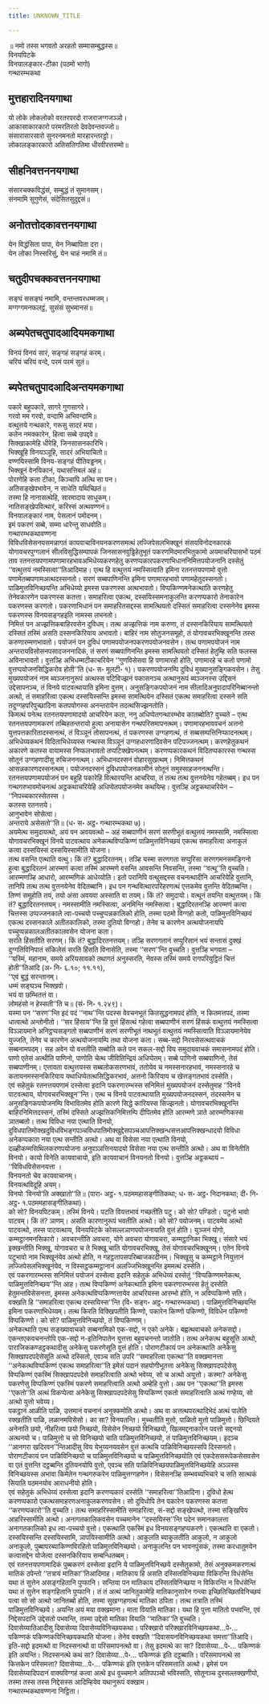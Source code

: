 ```yaml
---
title: UNKNOWN_TITLE

---
```

॥ नमो तस्स भगवतो अरहतो सम्मासम्बुद्धस्स॥  
विनयपिटके  
विनयालङ्कार-टीका (पठमो भागो)  
गन्थारम्भकथा  


## मुत्तहारादिनयगाथा

यो लोके लोकलोको वरतरपरदो राजराजग्गजञ्ञो।  
आकासाकारकारो परमरतिरतो देवदेवन्तवज्जो॥  
संसारासारसारो सुनरनमनतो मारहारन्तरट्ठो।  
लोकालङ्कारकारो अतिसतिगतिमा धीरवीरत्तरम्मो॥  


## सीहनिवत्तननयगाथा

संसारचक्कविद्धंसं, सम्बुद्धं तं सुमानसम्।  
संनमामि सुगुणेसं, संदेसितसुदुद्दसं॥  


## अनोतत्तोदकावत्तनयगाथा

येन विद्धंसिता पापा, येन निब्बापिता दरा।  
येन लोका निस्सरिसुं, येन चाहं नमामि तं॥  


## चतुदीपचक्कवत्तननयगाथा

सङ्घं ससङ्घं नमामि, वन्तन्तवरधम्मजम्।  
मग्गग्गमनफलट्ठं, सुसंसं सुभमानसं॥  


## अब्यपेतचतुपादआदियमकगाथा

विनयं विनयं सारं, सङ्गहं सङ्गहं करम्।  
चरियं चरियं वन्दे, परमं परमं सुतं॥  


## ब्यपेतचतुपादआदिअन्तयमकगाथा

पकारे बहुपकारे, सागरे गुणसागरे।  
गरवो मम गरवो, वन्दामि अभिवन्दामि॥  
वत्थुत्तये गन्थकारे, गरूसु सादरं मया।  
कतेन नमक्कारेन, हित्वा सब्बे उपद्दवे॥  
सिक्खाकामेहि धीरेहि, जिनसासनकारिभि।  
भिक्खूहि विनयञ्ञूहि, सादरं अभियाचितो॥  
वण्णयिस्सामि विनय-सङ्गहं पीतिवड्ढनम्।  
भिक्खूनं वेनयिकानं, यथासत्तिबलं अहं॥  
पोराणेहि कता टीका, किञ्चापि अत्थि सा पन।  
अतिसङ्खेपभावेन, न साधेति यथिच्छितं॥  
तस्मा हि नानासत्थेहि, सारमादाय साधुकम्।  
नातिसङ्खेपवित्थारं, करिस्सं अत्थवण्णनं॥  
विनयालङ्कारं नाम, पेसलानं पमोदनम्।  
इमं पकरणं सब्बे, सम्मा धारेन्तु साधवोति॥  
गन्थारम्भकथावण्णना  
विविधविसेसनयसमन्नागतं कायवाचाविनयनकरणसमत्थं लज्जिपेसलभिक्खूनं संसयविनोदनकारकं योगावचरपुग्गलानं सीलविसुद्धिसम्पापकं जिनसासनवुड्ढिहेतुभूतं पकरणमिदमारभितुकामो अयमाचरियासभो पठमं ताव रतनत्तयपणामपणामारहभावअभिधेय्यकरणहेतु करणप्पकारपकरणाभिधाननिमित्तपयोजनानि दस्सेतुं ‘‘वत्थुत्तयं नमस्सित्वा’’तिआदिमाह। एत्थ हि वत्थुत्तयं नमस्सित्वाति इमिना रतनत्तयपणामो वुत्तो पणामेतब्बपणामअत्थदस्सनतो। सरणं सब्बपाणिनन्ति इमिना पणामारहभावो पणामहेतुदस्सनतो। पाळिमुत्तविनिच्छयन्ति अभिधेय्यो इमस्स पकरणस्स अत्थभावतो। विप्पकिण्णमनेकत्थाति करणहेतु तेनेवकारणेन पकरणस्स कतत्ता। समाहरित्वा एकत्थ, दस्सयिस्समनाकुलन्ति करणप्पकारो तेनाकारेन पकरणस्स करणतो। पकरणाभिधानं पन समाहरितसद्दस्स सामत्थियतो दस्सितं समाहरित्वा दस्सनेनेव इमस्स पकरणस्स विनयसङ्गहइति नामस्स लभनतो।  
निमित्तं पन अज्झत्तिकबाहिरवसेन दुविधम्। तत्थ अज्झत्तिकं नाम करुणा, तं दस्सनकिरियाय सामत्थियतो दस्सितं तस्मिं असति दस्सनकिरियाय अभावतो। बाहिरं नाम सोतुजनसमूहो, तं योगावचरभिक्खूनन्ति तस्स करुणारम्मणभावतो। पयोजनं पन दुविधं पणामपयोजनपकरणपयोजनवसेन। तत्थ पणामपयोजनं नाम अन्तरायविसोसनपसादजननादिकं, तं सरणं सब्बपाणिनन्ति इमस्स सामत्थियतो दस्सितं हेतुम्हि सति फलस्स अविनाभावतो। वुत्तञ्हि अभिधम्मटीकाचरियेन ‘‘गुणविसेसवा हि पणामारहो होति, पणामारहे च कतो पणामो वुत्तप्पयोजनसिद्धिकरोव होती’’ति (ध॰ स॰ मूलटी॰ १)। पकरणपयोजनम्पि दुविधं मुख्यानुसङ्गिकवसेन। तेसु मुख्यपयोजनं नाम ब्यञ्जनानुरूपं अत्थस्स पटिविज्झनं पकासनञ्च अत्थानुरूपं ब्यञ्जनस्स उद्दिसनं उद्देसापनञ्च, तं विनये पाटवत्थायाति इमिना वुत्तम्। अनुसङ्गिकपयोजनं नाम सीलादिअनुपादापरिनिब्बानन्तो अत्थो, तं समाहरित्वा एकत्थ दस्सयिस्सन्ति इमस्स सामत्थियेन दस्सितं एकत्थ समाहरित्वा दस्सने सति तदुग्गहपरिपुच्छादिना कतपयोगस्स अनन्तरायेन तदत्थसिज्झनतोति।  
किमत्थं पनेत्थ रतनत्तयपणामादयो आचरियेन कता, ननु अधिप्पेतगन्थारम्भोव कातब्बोति? वुच्चते – एत्थ रतनत्तयपणामकरणं तब्बिहतन्तरायो हुत्वा अनायासेन गन्थपरिसमापनत्थम्। पणामारहभाववचनं अत्तनो युत्तपत्तकारितादस्सनत्थं, तं विञ्ञूनं तोसापनत्थं, तं पकरणस्स उग्गहणत्थं, तं सब्बसम्पत्तिनिप्फादनत्थम्। अभिधेय्यकथनं विदिताभिधेय्यस्स गन्थस्स विञ्ञूनं उग्गहधारणादिवसेन पटिपज्जनत्थम्। करणहेतुकथनं अकारणे कतस्स वायामस्स निप्फलभावतो तप्पटिक्खेपनत्थम्। करणप्पकारकथनं विदितप्पकारस्स गन्थस्स सोतूनं उग्गहणादीसु रुचिजननत्थम्। अभिधानदस्सनं वोहारसुखत्थम्। निमित्तकथनं आसन्नकारणदस्सनत्थम्। पयोजनदस्सनं दुविधपयोजनकामीनं सोतूनं समुस्साहजननत्थन्ति।  
रतनत्तयपणामपयोजनं पन बहूहि पकारेहि वित्थारयन्ति आचरिया, तं तत्थ तत्थ वुत्तनयेनेव गहेतब्बम्। इध पन गन्थगरुभावमोचनत्थं अट्ठकथाचरियेहि अधिप्पेतपयोजनमेव कथयिम्ह। वुत्तञ्हि अट्ठकथाचरियेन –  
‘‘निपच्चकारस्सेतस्स ।  
कतस्स रतनत्तये।  
आनुभावेन सोसेत्वा।  
अन्तराये असेसतो’’ति॥ (ध॰ स॰ अट्ठ॰ गन्थारम्भकथा ७)।  
अयमेत्थ समुदायत्थो, अयं पन अवयवत्थो – अहं सब्बपाणीनं सरणं सरणीभूतं वत्थुत्तयं नमस्सामि, नमस्सित्वा योगावचरभिक्खूनं विनये पाटवत्थाय अनेकत्थविप्पकिण्णं पाळिमुत्तविनिच्छयं एकत्थ समाहरित्वा अनाकुलं कत्वा दस्सयिस्सं दस्सयिस्सामीति योजना।  
तत्थ वसन्ति एत्थाति वत्थु। किं तं? बुद्धादिरतनम्। तञ्हि यस्मा सरणगता सप्पुरिसा सरणगमनसमङ्गिनो हुत्वा बुद्धादिरतनं आरम्मणं कत्वा तस्मिं आरम्मणे वसन्ति आवसन्ति निवसन्ति, तस्मा ‘‘वत्थू’’ति वुच्चति। आरम्मणञ्हि आधारो, आरम्मणिकं आधेय्योति। इतो परानिपि वत्थुसद्दस्स वचनत्थादीनि आचरियेहि वुत्तानि, तानिपि तत्थ तत्थ वुत्तनयेनेव वेदितब्बानि। इध पन गन्थवित्थारपरिहरणत्थं एत्तकमेव वुत्तन्ति वेदितब्बन्ति। तिण्णं समूहोति तयं, तयो अंसा अवयवा अस्साति वा तयम्। किं तं? समुदायो। वत्थूनं तयन्ति वत्थुत्तयम्। किं तं? बुद्धादिरतनत्तयम्। नमस्सामीति नमस्सित्वा, अनमिन्ति नमस्सित्वा। बुद्धादिरतनञ्हि आरम्मणं कत्वा चित्तस्स उप्पज्जनकाले त्वा-पच्चयो पच्चुप्पन्नकालिको होति, तस्मा पठमो विग्गहो कतो, पाळिमुत्तविनिच्छयं एकत्थ दस्सनकाले अतीतकालिको, तस्मा दुतियो विग्गहो। तेनेव च कारणेन अत्थयोजनायपि पच्चुप्पन्नकालअतीतकालवसेन योजना कता।  
सरति हिंसतीति सरणम्। किं तं? बुद्धादिरतनत्तयम्। तञ्हि सरणगतानं सप्पुरिसानं भयं सन्तासं दुक्खं दुग्गतिविनिपातं संकिलेसं सरति हिंसति विनासेति, तस्मा ‘‘सरण’’न्ति वुच्चति। वुत्तञ्हि भगवता –  
‘‘यस्मिं, महानाम, समये अरियसावको तथागतं अनुस्सरति, नेवस्स तस्मिं समये रागपरियुट्ठितं चित्तं होती’’तिआदि (अ॰ नि॰ ६.१०; ११.११),  
‘‘एवं बुद्धं सरन्तानम्।  
धम्मं सङ्घञ्च भिक्खवो।  
भयं वा छम्भितत्तं वा।  
लोमहंसो न हेस्सती’’ति च॥ (सं॰ नि॰ १.२४९)।  
यस्मा पन ‘‘सरण’’न्ति इदं पदं ‘‘नाथ’’न्ति पदस्स वेवचनभूतं कितसुद्धनामपदं होति, न कितमत्तपदं, तस्मा धात्वत्थो अन्तोनीतो। ‘‘सर हिंसाय’’न्ति हि वुत्तं हिंसत्थं गहेत्वा सब्बपाणीनं सरणं हिंसकं वत्थुत्तयं नमस्सित्वा विञ्ञायमाने अनिट्ठप्पसङ्गतो सब्बपाणीनं सरणं सरणीभूतं नाथभूतं वत्थुत्तयं नमस्सित्वाति विञ्ञायमानेयेव युज्जति, तेनेव च कारणेन अत्थयोजनायम्पि तथा योजना कता। सब्ब-सद्दो निरवसेसत्थवाचकं सब्बनामपदम्। सह अवेन यो वत्ततीति सब्बोति कते पन सकल-सद्दो विय समुदायवाचकं समासनामपदं होति। पाणो एतेसं अत्थीति पाणिनो, पाणोति चेत्थ जीवितिन्द्रियं अधिप्पेतम्। सब्बे पाणिनो सब्बपाणिनो, तेसं सब्बपाणीनम्। एत्तावता वत्थुत्तयस्स सब्बलोकसरणभावं, ततोयेव च नमस्सनारहभावं, नमस्सनारहे च कतायनमस्सनकिरियाय यथाधिप्पेतत्थसिद्धिकरभावं, अत्तनो किरियाय च खेत्तङ्गतभावं दस्सेति।  
एवं सहेतुकं रतनत्तयपणामं दस्सेत्वा इदानि पकरणारम्भस्स सनिमित्तं मुख्यपयोजनं दस्सेतुमाह ‘‘विनये पाटवत्थाय, योगावचरभिक्खून’’न्ति। एत्थ च विनये पाटवत्थायाति मुख्यपयोजनदस्सनं, तंदस्सनेन च अनुसङ्गिकपयोजनम्पि विभावितमेव होति कारणे सिद्धे कारियस्स सिज्झनतो। योगावचरभिक्खूनन्ति बाहिरनिमित्तदस्सनं, तस्मिं दस्सिते अज्झत्तिकनिमित्तम्पि दीपितमेव होति आरम्मणे ञाते आरम्मणिकस्स ञातब्बतो। तत्थ विविधा नया एत्थाति विनयो, दुविधपातिमोक्खदुविधविभङ्गपञ्चविधपातिमोक्खुद्देसपञ्चआपत्तिक्खन्धसत्तआपत्तिक्खन्धादयो विविधा अनेकप्पकारा नया एत्थ सन्तीति अत्थो। अथ वा विसेसा नया एत्थाति विनयो, दळ्हीकम्मसिथिलकरणपयोजना अनुपञ्ञत्तिनयादयो विसेसा नया एत्थ सन्तीति अत्थो। अथ वा विनेतीति विनयो। कायो विनेति कायवाचायो, इति कायवाचानं विनयनतो विनयो। वुत्तञ्हि अट्ठकथायं –  
‘‘विविधविसेसनयत्ता ।  
विनयनतो चेव कायवाचानम्।  
विनयत्थविदूहि अयम्।  
विनयो ‘विनयो’ति अक्खातो’’ति॥ (पारा॰ अट्ठ॰ १.पठममहासङ्गीतिकथा; ध॰ स॰ अट्ठ॰ निदानकथा; दी॰ नि॰ अट्ठ॰ १.पठममहासङ्गीतिकथा)।  
को सो? विनयपिटकम्। तस्मिं विनये। पटति वियत्तभावं गच्छतीति पटु। को सो? पण्डितो। पटुनो भावो पाटवम्। किं तं? ञाणम्। असति कारणानुरूपं भवतीति अत्थो। को सो? पयोजनम्। पाटवमेव अत्थो पाटवत्थो, तस्स पाटवत्थाय, विनयपिटके कोसल्लञाणपयोजनायाति वुत्तं होति। युञ्जनं योगो, कम्मट्ठानमनसिकारो। अवचरन्तीति अवचरा, योगे अवचरा योगावचरा, कम्मट्ठानिका भिक्खू। संसारे भयं इक्खन्तीति भिक्खू, योगावचरा च ते भिक्खू चाति योगावचरभिक्खू, तेसं योगावचरभिक्खूनम्। एतेन विनये पटुभावो नाम भिक्खूनंयेव अत्थो होति, न गहट्ठतापसपरिब्बाजकादीनम्। भिक्खूसु च कम्मट्ठाने नियुत्तानं लज्जिपेसलभिक्खूनंयेव, न विस्सट्ठकम्मट्ठानानं अलज्जिभिक्खूनन्ति इममत्थं दस्सेति।  
एवं पकरणारम्भस्स सनिमित्तं पयोजनं दस्सेत्वा इदानि सहेतुकं अभिधेय्यं दस्सेतुं ‘‘विप्पकिण्णमनेकत्थ, पाळिमुत्तविनिच्छय’’न्ति आह। तत्थ विप्पकिण्णं अनेकत्थाति इमिना पकरणारम्भस्स हेतुं दस्सेति हेतुमन्तविसेसनत्ता, इमस्स अनेकत्थविप्पकिण्णत्तायेव आचरियस्स आरम्भो होति, न अविप्पकिण्णे सति। वक्खति हि ‘‘समाहरित्वा एकत्थ दस्सयिस्स’’न्ति (वि॰ सङ्ग॰ अट्ठ॰ गन्थारम्भकथा)। पाळिमुत्तविनिच्छयन्ति इमिना पकरणाभिधेय्यम्। तत्थ किरति विक्खिपतीति किण्णो, पकारेन किण्णो पकिण्णो, विविधेन पकिण्णो विप्पकिण्णो। को सो? पाळिमुत्तविनिच्छयो, तं विप्पकिण्णम्।  
अनेकत्थाति एत्थ सङ्ख्यावाचको सब्बनामिको एक-सद्दो, न एको अनेके। बह्वत्थवाचको अनेकसद्दो। एकन्तएकवचनन्तोपि एक-सद्दो न-इतिनिपातेन युत्तत्ता बहुवचनन्तो जातोति। तत्थ अनेकत्थ बहूसूति अत्थो, पाराजिककण्डट्ठकथादीसु अनेकेसु पकरणेसूति वुत्तं होति। पोराणटीकायं पन अनेकत्थाति अनेकेसु सिक्खापदपदेसेसूति अत्थो दस्सितो, एवञ्च सति उपरि ‘‘समाहरित्वा एकत्था’’ति वक्खमानत्ता ‘‘अनेकत्थविप्पकिण्णं एकत्थ समाहरित्वा’’ति इमेसं पदानं सहयोगीभूतत्ता अनेकेसु सिक्खापदपदेसेसु विप्पकिण्णं एकस्मिं सिक्खापदपदेसे समाहरित्वाति अत्थो भवेय्य, सो च अत्थो अयुत्तो। कस्मा? अनेकेसु पकरणेसु विप्पकिण्णं एकस्मिं पकरणे समाहरित्वाति अत्थो अम्हेहि वुत्तो। अथ पन ‘‘एकत्था’’ति इमस्स ‘‘एकतो’’ति अत्थं विकप्पेत्वा अनेकेसु सिक्खापदपदेसेसु विप्पकिण्णं एकतो समाहरित्वाति अत्थं गण्हेय्य, सो अत्थो युत्तो भवेय्य।  
पकट्ठानं आळीति पाळि, उत्तमानं वचनानं अनुक्कमोति अत्थो। अथ वा अत्तत्थपरत्थादिभेदं अत्थं पालेति रक्खतीति पाळि, लळानमविसेसो। का सा? विनयतन्ति। मुच्चतीति मुत्तो, पाळितो मुत्तो पाळिमुत्तो। छिन्दियते अनेनाति छयो, नीहरित्वा छयो निच्छयो, विसेसेन निच्छयो विनिच्छयो, खिलमद्दनाकारेन पवत्तो सद्दनयो अत्थनयो च। पाळिमुत्तो च सो विनिच्छयो चाति पाळिमुत्तविनिच्छयो, तं पाळिमुत्तविनिच्छयम्। इदञ्च ‘‘आनगरा खदिरवन’’न्तिआदीसु विय येभुय्यनयवसेन वुत्तं कत्थचि पाळिविनिच्छयस्सपि दिस्सनतो। पोराणटीकायं पन पाळिविनिच्छयो च पाळिमुत्तविनिच्छयो च पाळिमुत्तविनिच्छयोति एवं एकदेससरूपेकसेसवसेन वा एतं वुत्तन्ति दट्ठब्बन्ति दुतियनयोपि वुत्तो, एवञ्च सति पाळिविनिच्छयपाळिमुत्तविनिच्छयेहि अञ्ञस्स विनिच्छयस्स अभावा किमेतेन गन्थगरुकरेन पाळिमुत्तग्गहणेन। विसेसनञ्हि सम्भवब्यभिचारे च सति सात्थकं सियाति पठमनयोव आराधनीयो होति।  
एवं सहेतुकं अभिधेय्यं दस्सेत्वा इदानि करणप्पकारं दस्सेति ‘‘समाहरित्वा’’तिआदिना। दुविधो हेत्थ करणप्पकारो एकत्थसमाहरणअनाकुलकरणवसेन। सो दुविधोपि तेन पकारेन पकरणस्स कतत्ता ‘‘करणप्पकारो’’ति वुच्चति। तत्थ समाहरिस्सामीति समाहरित्वा, सं-सद्दो सङ्खेपत्थो, तस्मा सङ्खिपिय आहरिस्सामीति अत्थो। अनागतकालिकवसेन पच्चमानेन ‘‘दस्सयिस्स’’न्ति पदेन समानकालत्ता अनागतकालिको इध त्वा-पच्चयो वुत्तो। एकत्थाति एकस्मिं इध विनयसङ्गहप्पकरणे। एकत्थाति वा एकतो। दस्सयिस्सन्ति दस्सयिस्सामि, ञापयिस्सामीति अत्थो। आकुलति ब्याकुलतीति आकुलो, न आकुलो अनाकुलो, पुब्बापरब्याकिण्णविरहितो पाळिमुत्तविनिच्छयो। अनाकुलन्ति पन भावनपुंसकं, तस्मा करधातुमयेन कत्वासद्देन योजेत्वा दस्सनकिरियाय सम्बन्धितब्बम्।  
एवं रतनत्तयपणामादिकं पुब्बकरणं दस्सेत्वा इदानि ये पाळिमुत्तविनिच्छये दस्सेतुकामो, तेसं अनुक्कमकरणत्थं मातिकं ठपेन्तो ‘‘तत्रायं मातिका’’तिआदिमाह। मातिकाय हि असति दस्सितविनिच्छया विकिरन्ति विधंसेन्ति यथा तं सुत्तेन असङ्गहितानि पुप्फानि। सन्तिया पन मातिकाय दस्सितविनिच्छया न विकिरन्ति न विधंसेन्ति यथा तं सुत्तेन सङ्गहितानि पुप्फानि। तं तं अत्थं जानितुकामेहि मातिकानुसारेन गन्त्वा इच्छितिच्छितविनिच्छयं पत्वा सो सो अत्थो जानितब्बो होति, तस्मा सुखग्गहणत्थं मातिका ठपिता। तत्थ तत्राति तस्मिं पाळिमुत्तविनिच्छये। अयन्ति अयं मया वक्खमाना। माता वियाति मातिका। यथा हि पुत्ता मातितो पभवन्ति, एवं निद्देसपदानि उद्देसतो पभवन्ति, तस्मा उद्देसो मातिका वियाति ‘‘मातिका’’ति वुच्चति।  
दिवासेय्यातिआदीसु दिवासेय्या दिवासेय्यविनिच्छयकथा। परिक्खारो परिक्खारविनिच्छयकथा…पे॰… पकिण्णकं पकिण्णकविनिच्छयकथाति योजना। तेनेव वक्खति ‘‘दिवासयनविनिच्छयकथा समत्ता’’तिआदि। इति-सद्दो इदमत्थो वा निदस्सनत्थो वा परिसमापनत्थो वा। तेसु इदमत्थे का सा? दिवासेय्या…पे॰… पकिण्णकं इति अयन्ति। निदस्सनत्थे कथं सा? दिवासेय्या…पे॰… पकिण्णकं इति दट्ठब्बाति। परिसमापनत्थे सा कित्तकेन परिसमत्ता? दिवासेय्या…पे॰… पकिण्णकं इति एत्तकेन परिसमत्ताति अत्थो। इमेसं पन दिवासेय्यादिपदानं वाक्यविग्गहं कत्वा अत्थे इध वुच्चमाने अतिपपञ्चो भविस्सति, सोतूनञ्च दुस्सल्लक्खणीयो, तस्मा तस्स तस्स निद्देसस्स आदिम्हियेव यथानुरूपं वक्खाम।  
गन्थारम्भकथावण्णना निट्ठिता।  